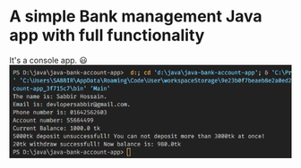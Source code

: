 # A simple Bank management Java app with full functionality

It's a console app. 😃
![app-output-screenshot](output-screenshot.png)
